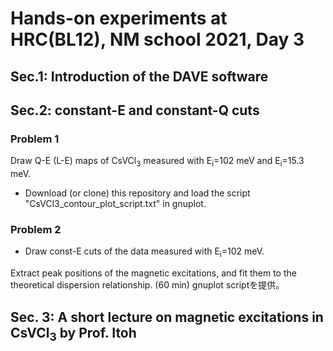 # Hands-on experiments at HRC(BL12), NM school 2021, Day 3

## Sec.1: Introduction of the DAVE software
## Sec.2: constant-E and constant-Q cuts

### Problem 1
Draw Q-E (L-E) maps of CsVCl<sub>3</sub> measured with E<sub>i</sub>=102 meV and E<sub>i</sub>=15.3 meV.
* Download (or clone) this repository and load the script "CsVCl3_contour_plot_script.txt" in gnuplot.

### Problem 2
* Draw const-E cuts of the data measured with E<sub>i</sub>=102 meV.

Extract peak positions of the magnetic excitations, and fit them to the theoretical dispersion relationship. (60 min) gnuplot scriptを提供。 

## Sec. 3: A short lecture on magnetic excitations in CsVCl<sub>3</sub> by Prof. Itoh
